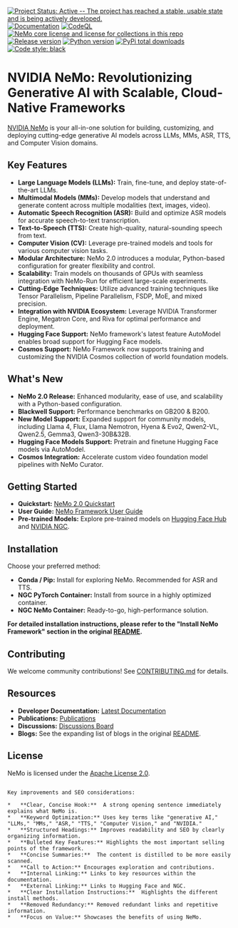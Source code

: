 [![Project Status: Active -- The project has reached a stable, usable state and is being actively developed.](http://www.repostatus.org/badges/latest/active.svg)](http://www.repostatus.org/#active)
[![Documentation](https://readthedocs.com/projects/nvidia-nemo/badge/?version=main)](https://docs.nvidia.com/deeplearning/nemo/user-guide/docs/en/main/)
[![CodeQL](https://github.com/nvidia/nemo/actions/workflows/codeql.yml/badge.svg?branch=main&event=push)](https://github.com/nvidia/nemo/actions/workflows/codeql.yml)
[![NeMo core license and license for collections in this repo](https://img.shields.io/badge/License-Apache%202.0-brightgreen.svg)](https://github.com/NVIDIA/NeMo/blob/master/LICENSE)
[![Release version](https://badge.fury.io/py/nemo-toolkit.svg)](https://badge.fury.io/py/nemo-toolkit)
[![Python version](https://img.shields.io/pypi/pyversions/nemo-toolkit.svg)](https://badge.fury.io/py/nemo-toolkit)
[![PyPi total downloads](https://static.pepy.tech/personalized-badge/nemo-toolkit?period=total&units=international_system&left_color=grey&right_color=brightgreen&left_text=downloads)](https://pepy.tech/project/nemo-toolkit)
[![Code style: black](https://img.shields.io/badge/code%20style-black-000000.svg)](https://github.com/psf/black)

# NVIDIA NeMo: Revolutionizing Generative AI with Scalable, Cloud-Native Frameworks

[NVIDIA NeMo](https://github.com/NVIDIA/NeMo) is your all-in-one solution for building, customizing, and deploying cutting-edge generative AI models across LLMs, MMs, ASR, TTS, and Computer Vision domains.

## Key Features

*   **Large Language Models (LLMs):** Train, fine-tune, and deploy state-of-the-art LLMs.
*   **Multimodal Models (MMs):** Develop models that understand and generate content across multiple modalities (text, images, video).
*   **Automatic Speech Recognition (ASR):** Build and optimize ASR models for accurate speech-to-text transcription.
*   **Text-to-Speech (TTS):** Create high-quality, natural-sounding speech from text.
*   **Computer Vision (CV):** Leverage pre-trained models and tools for various computer vision tasks.
*   **Modular Architecture:** NeMo 2.0 introduces a modular, Python-based configuration for greater flexibility and control.
*   **Scalability:** Train models on thousands of GPUs with seamless integration with NeMo-Run for efficient large-scale experiments.
*   **Cutting-Edge Techniques:** Utilize advanced training techniques like Tensor Parallelism, Pipeline Parallelism, FSDP, MoE, and mixed precision.
*   **Integration with NVIDIA Ecosystem:** Leverage NVIDIA Transformer Engine, Megatron Core, and Riva for optimal performance and deployment.
*   **Hugging Face Support:** NeMo framework's latest feature AutoModel enables broad support for Hugging Face models.
*   **Cosmos Support:** NeMo Framework now supports training and customizing the NVIDIA Cosmos collection of world foundation models.

## What's New

*   **NeMo 2.0 Release:** Enhanced modularity, ease of use, and scalability with a Python-based configuration.
*   **Blackwell Support:** Performance benchmarks on GB200 & B200.
*   **New Model Support:** Expanded support for community models, including Llama 4, Flux, Llama Nemotron, Hyena & Evo2, Qwen2-VL, Qwen2.5, Gemma3, Qwen3-30B&32B.
*   **Hugging Face Models Support:** Pretrain and finetune Hugging Face models via AutoModel.
*   **Cosmos Integration:** Accelerate custom video foundation model pipelines with NeMo Curator.

## Getting Started

*   **Quickstart:** [NeMo 2.0 Quickstart](https://docs.nvidia.com/nemo-framework/user-guide/latest/nemo-2.0/quickstart.html)
*   **User Guide:** [NeMo Framework User Guide](https://docs.nvidia.com/nemo-framework/user-guide/latest/playbooks/index.html)
*   **Pre-trained Models:** Explore pre-trained models on [Hugging Face Hub](https://huggingface.co/models?library=nemo&sort=downloads&search=nvidia) and [NVIDIA NGC](https://catalog.ngc.nvidia.com/models?query=nemo&orderBy=weightPopularDESC).

## Installation

Choose your preferred method:

*   **Conda / Pip:** Install for exploring NeMo. Recommended for ASR and TTS.
*   **NGC PyTorch Container:** Install from source in a highly optimized container.
*   **NGC NeMo Container:** Ready-to-go, high-performance solution.

**For detailed installation instructions, please refer to the "Install NeMo Framework" section in the original [README](https://github.com/NVIDIA/NeMo).**

## Contributing

We welcome community contributions!  See [CONTRIBUTING.md](https://github.com/NVIDIA/NeMo/blob/stable/CONTRIBUTING.md) for details.

## Resources

*   **Developer Documentation:** [Latest Documentation](https://docs.nvidia.com/deeplearning/nemo/user-guide/docs/en/main/)
*   **Publications:** [Publications](https://nvidia.github.io/NeMo/publications/)
*   **Discussions:** [Discussions Board](https://github.com/NVIDIA/NeMo/discussions)
*   **Blogs:** See the expanding list of blogs in the original [README](https://github.com/NVIDIA/NeMo).

## License

NeMo is licensed under the [Apache License 2.0](https://github.com/NVIDIA/NeMo?tab=Apache-2.0-1-ov-file).
```

Key improvements and SEO considerations:

*   **Clear, Concise Hook:**  A strong opening sentence immediately explains what NeMo is.
*   **Keyword Optimization:** Uses key terms like "generative AI," "LLMs," "MMs," "ASR," "TTS," "Computer Vision," and "NVIDIA."
*   **Structured Headings:** Improves readability and SEO by clearly organizing information.
*   **Bulleted Key Features:** Highlights the most important selling points of the framework.
*   **Concise Summaries:**  The content is distilled to be more easily scanned.
*   **Call to Action:** Encourages exploration and contributions.
*   **Internal Linking:** Links to key resources within the documentation.
*   **External Linking:** Links to Hugging Face and NGC.
*   **Clear Installation Instructions:**  Highlights the different install methods.
*   **Removed Redundancy:** Removed redundant links and repetitive information.
*   **Focus on Value:** Showcases the benefits of using NeMo.